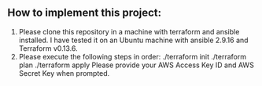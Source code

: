 ## How to implement this project:
1. Please clone this repository in a machine with terraform and ansible installed. I have tested it on an Ubuntu machine with ansible 2.9.16 and Terraform v0.13.6.
2. Please execute the following steps in order:
   ./terraform init
   ./terraform plan
   ./terraform apply
Please provide your AWS Access Key ID and AWS Secret Key when prompted. 
